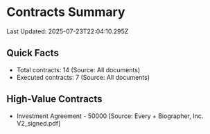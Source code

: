# Contracts Summary
Last Updated: 2025-07-23T22:04:10.295Z

## Quick Facts
- Total contracts: 14 (Source: All documents)
- Executed contracts: 7 (Source: All documents)

## High-Value Contracts
- Investment Agreement - 50000 [Source: Every + Biographer, Inc. V2_signed.pdf]

